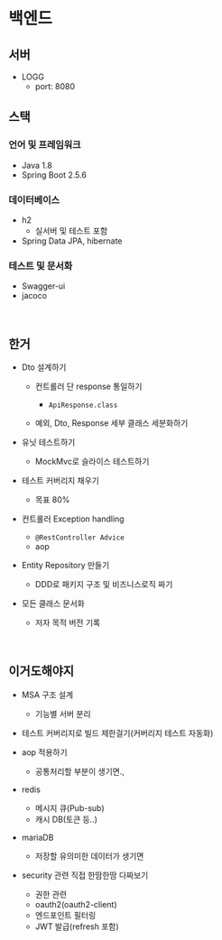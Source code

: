 # 백엔드

## 서버

- LOGG
  - port: 8080

## 스택

### 언어 및 프레임워크

- Java 1.8
- Spring Boot 2.5.6


### 데이터베이스
- h2
  - 실서버 및 테스트 포함
- Spring Data JPA, hibernate

### 테스트 및 문서화
- Swagger-ui
- jacoco

<br/>
  
## 한거
- Dto 설계하기
  - 컨트롤러 단 response 통일하기
    - `ApiResponse.class`
  
  - 예외, Dto, Response 세부 클래스 세분화하기

- 유닛 테스트하기
  - MockMvc로 슬라이스 테스트하기

- 테스트 커버리지 채우기
  - 목표 80%
  
- 컨트롤러 Exception handling
  - `@RestController Advice`
  - aop

- Entity Repository 만들기
  - DDD로 패키지 구조 및 비즈니스로직 짜기

- 모든 클래스 문서화
  - 저자 목적 버전 기록

<br/>


## 이거도해야지

- MSA 구조 설계
  - 기능별 서버 분리 

- 테스트 커버리지로 빌드 제한걸기(커버리지 테스트 자동화)


- aop 적용하기
  - 공통처리할 부분이 생기면.,  

- redis
  - 메시지 큐(Pub-sub)
  - 캐시 DB(토큰 등..)

- mariaDB
  - 저장할 유의미한 데이터가 생기면

- security 관련 직접 한땀한땀 다짜보기
  - 권한 관련  
  - oauth2(oauth2-client)
  - 엔드포인트 필터링
  - JWT 발급(refresh 포함)
